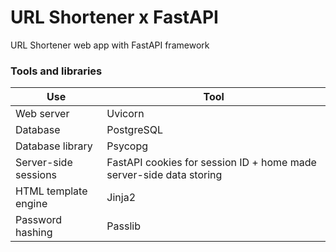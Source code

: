 # URL Shortener x FastAPI

URL Shortener web app with FastAPI framework

### Tools and libraries

| Use                  | Tool                                                                |
| -------------------- | ------------------------------------------------------------------- |
| Web server           | Uvicorn                                                             |
| Database             | PostgreSQL                                                          |
| Database library     | Psycopg                                                             |
| Server-side sessions | FastAPI cookies for session ID + home made server-side data storing |
| HTML template engine | Jinja2                                                              |
| Password hashing     | Passlib                                                             |
